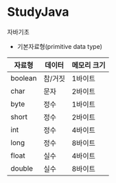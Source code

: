 # StudyJava
자바기초

* 기본자료형(primitive data type)

자료형   |데이터    | 메모리 크기 
--------|----------|-------
boolean | 참/거짓  | 1바이트 
char    | 문자     | 2바이트 
byte    | 정수     | 1바이트
short   | 정수     | 2바이트 
int     | 정수     | 4바이트 
long    | 정수     | 8바이트
float   | 실수     | 4바이트
double  | 실수     | 8바이트
